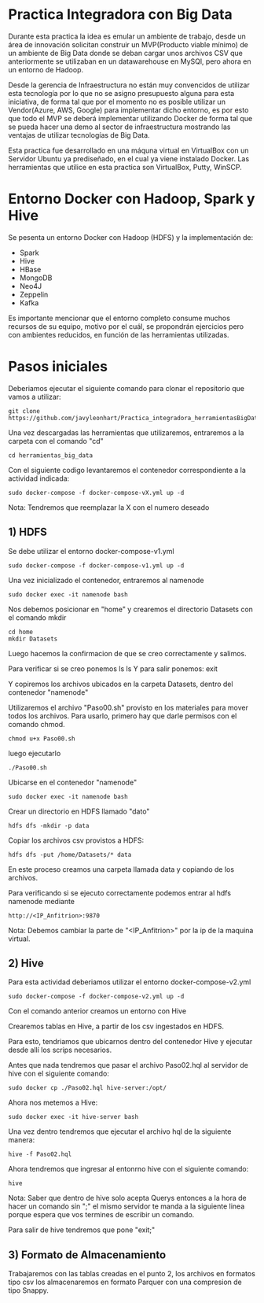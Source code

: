 # Practica Integradora con Big Data
Durante esta practica la idea es emular un ambiente de trabajo, desde un área de innovación solicitan construir un MVP(Producto viable mínimo) de un ambiente de Big Data donde se deban cargar unos archivos CSV que anteriormente se utilizaban en un datawarehouse en MySQl, pero ahora en un entorno de Hadoop.

Desde la gerencia de Infraestructura no están muy convencidos de utilizar esta tecnología por lo que no se asigno presupuesto alguna para esta iniciativa, de forma tal que por el momento no es posible utilizar un Vendor(Azure, AWS, Google) para implementar dicho entorno, es por esto que todo el MVP se deberá implementar utilizando Docker de forma tal que se pueda hacer una demo al sector de infraestructura mostrando las ventajas de utilizar tecnologías de Big Data.


Esta practica fue desarrollado en una máquna virtual en VirtualBox con un Servidor Ubuntu ya prediseñado, en el cual ya viene instalado Docker.
Las herramientas que utilice en esta practica son VirtualBox, Putty, WinSCP. 

# Entorno Docker con Hadoop, Spark y Hive
Se pesenta un entorno Docker con Hadoop (HDFS) y la implementación de:

* Spark
* Hive
* HBase
* MongoDB
* Neo4J
* Zeppelin
* Kafka

Es importante mencionar que el entorno completo consume muchos recursos de su equipo, motivo por el cuál, se propondrán ejercicios pero con ambientes reducidos, en función de las herramientas utilizadas.

# Pasos iniciales

Deberiamos ejecutar el siguiente comando para clonar el repositorio que vamos a utilizar:

	git clone https://github.com/javyleonhart/Practica_integradora_herramientasBigData.git

Una vez descargadas las herramientas que utilizaremos, 
entraremos a la carpeta con el comando "cd"

    cd herramientas_big_data

Con el siguiente codigo levantaremos el contenedor correspondiente a la actividad indicada:

    sudo docker-compose -f docker-compose-vX.yml up -d

Nota: Tendremos que reemplazar la X con el numero deseado

## 1) HDFS

Se debe utilizar el entorno docker-compose-v1.yml

    sudo docker-compose -f docker-compose-v1.yml up -d

Una vez inicializado el contenedor, entraremos al namenode

    sudo docker exec -it namenode bash

Nos debemos posicionar en "home" y crearemos el directorio Datasets con el comando mkdir

    cd home
    mkdir Datasets

Luego hacemos la confirmacion de que se creo correctamente 
y salimos.

Para verificar si se creo ponemos ls
    ls
Y para salir ponemos:
    exit

Y copiremos los archivos ubicados en la carpeta Datasets, 
dentro del contenedor "namenode"

Utilizaremos el archivo "Paso00.sh" provisto en los materiales para mover todos los archivos. Para usarlo, primero hay que darle permisos con el comando chmod.

    chmod u+x Paso00.sh

luego ejecutarlo

    ./Paso00.sh

Ubicarse en el contenedor "namenode"

    sudo docker exec -it namenode bash

Crear un directorio en HDFS llamado "dato"

    hdfs dfs -mkdir -p data

Copiar los archivos csv provistos a HDFS:

    hdfs dfs -put /home/Datasets/* data

En este proceso creamos una carpeta llamada data y copiando de los archivos.

Para verificando si se ejecuto correctamente podemos entrar al hdfs namenode mediante 

    http://<IP_Anfitrion>:9870

Nota: Debemos cambiar la parte de "<IP_Anfitrion>" por la ip de la maquina virtual.

## 2) Hive

Para esta actividad deberiamos utilizar el entorno docker-compose-v2.yml

	sudo docker-compose -f docker-compose-v2.yml up -d

Con el comando anterior creamos un entorno con Hive 

Crearemos tablas en Hive, a partir de los csv ingestados en HDFS.

Para esto, tendriamos que ubicarnos dentro del contenedor Hive y ejecutar desde allí los scrips necesarios.

Antes que nada tendremos que pasar el archivo Paso02.hql al servidor de hive con el siguiente comando:

    sudo docker cp ./Paso02.hql hive-server:/opt/

Ahora nos metemos a Hive:

	sudo docker exec -it hive-server bash

Una vez dentro tendremos que ejecutar el archivo hql de la siguiente manera:

	hive -f Paso02.hql

Ahora tendremos que ingresar al entonrno hive con el siguiente comando:

    hive

Nota: Saber que dentro de hive solo acepta Querys entonces a la hora de hacer un comando sin ";" el mismo servidor te manda a la siguiente linea porque espera que vos termines de escribir un comando.

Para salir de hive tendremos que pone "exit;"

## 3) Formato de Almacenamiento

Trabajaremos con las tablas creadas en el punto 2, los archivos en formatos tipo csv los almacenaremos en formato Parquer con una compresion de tipo Snappy.
